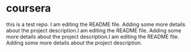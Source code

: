 # coursera
this is a test repo.
I am editing the README file. Adding some more details about the project description.I am editing the README file. Adding some more details about the project description.I am editing the README file. Adding some more details about the project description.
